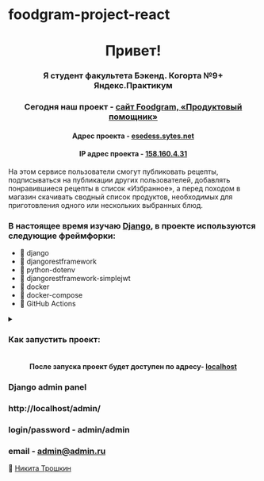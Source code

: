 # foodgram-project-react


<h1 align="center">Привет! </h1>
<h3 align="center">Я студент факультета Бэкенд. Когорта №9+ Яндекс.Практикум</h3>
<h3 align="center">Сегодня наш проект - <a href="https://github.com/KapkaDibab/foodgram-project-react" target="_blank">сайт Foodgram, «Продуктовый помощник»</a></h3>
<h4 align="center">Адрес проекта - <a href="http://esedess.sytes.net" target="_blank">esedess.sytes.net</a></h4>
<h4 align="center">IP адрес проекта - <a href="http://158.160.4.31" target="_blank">158.160.4.31</a></h4>


<p align="left">На этом сервисе пользователи смогут публиковать рецепты, подписываться на публикации других пользователей, добавлять понравившиеся рецепты в список «Избранное», а перед походом в магазин скачивать сводный список продуктов, необходимых для приготовления одного или нескольких выбранных блюд.</p>

<h3 align="left">В настоящее время изучаю <a href="https://www.djangoproject.com/" target="_blank" rel="noreferrer">Django</a>, в проекте используются следующие фреймфорки: </h3>

- 🔭 django
- 🔭 djangorestframework
- 🔭 python-dotenv
- 🔭 djangorestframework-simplejwt
- 🔭 docker
- 🔭 docker-compose
- 🔭 GitHub Actions

<details>
  <summary><h3 align="left">Как запустить проект:</h3></summary>

### Установить Докер:
```
sudo apt update

sudo apt upgrade

sudo apt install docker
```

### Клонировать репозиторий и перейти в него в командной строке:
```
git clone https://github.com/Esedess/foodgram-project-react.git

cd foodgram-project-react
```

### Запустить создание и запуск контейнеров:
```
sudo docker-compose -f infra/docker-compose.yml up

# или воспользоваться Make
make up
```

### Выполнить миграции:
```
sudo docker-compose -f infra/docker-compose.yml exec django python3 manage.py makemigrations
sudo docker-compose -f infra/docker-compose.yml exec django python3 manage.py migrate --run-syncdb

# или воспользоваться Make
make db
```

### Создать суперпользователя:
```
sudo docker-compose -f infra/docker-compose.yml exec django python3 manage.py createsuperuser

# или воспользоваться Make
make createsuperuser
```

### Создать статику:
```
sudo docker-compose -f infra/docker-compose.yml exec django python3 manage.py collectstatic --no-input

# или воспользоваться Make
make collectstatic
```

### Выключить и удалить контейнеры:
```
sudo docker-compose -f infra/docker-compose.yml  down -v

# или воспользоваться Make
make down
```
### --------------------------------------------------------------

### Если вы внесли изменения в код контейнеры нужно перезапустить:
```
sudo docker-compose -f infra/docker-compose.yml up -d --build

# или воспользоваться Make
make rebuild
```

### Наполнение БД тестовыми значениями:
```
sudo docker-compose -f infra/docker-compose.yml exec django python3 manage.py import_all

# или воспользоваться Make
make db_import
```
</details>

<h4 align="center">После запуска проект будет доступен по адресу- <a href="http://localhost/" target="_blank">localhost</a></h4>

### Django admin panel
### http://localhost/admin/
### 
### login/password - admin/admin
### email - admin@admin.ru

🌱 [Никита Трошкин](https://github.com/Esedess)
